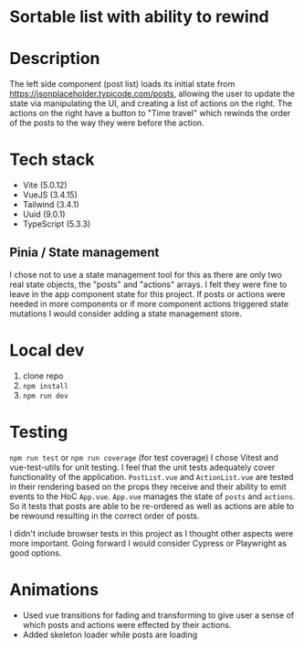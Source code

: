 # Sortable list with ability to rewind

# Description

The left side component (post list) loads its initial state from https://jsonplaceholder.typicode.com/posts, allowing the user to update the state via manipulating the UI, and creating a list of actions on the right. The actions on the right have a button to "Time travel" which rewinds the order of the posts to the way they were before the action.

# Tech stack

- Vite (5.0.12)
- VueJS (3.4.15)
- Tailwind (3.4.1)
- Uuid (9.0.1)
- TypeScript (5.3.3)

## Pinia / State management

I chose not to use a state management tool for this as there are only two real state objects, the "posts" and "actions" arrays. I felt they were fine to leave in the app component state for this project. If posts or actions were needed in more components or if more component actions triggered state mutations I would consider adding a state management store.

# Local dev

1. clone repo
2. `npm install`
3. `npm run dev`

# Testing

`npm run test` or `npm run coverage` (for test coverage)
I chose Vitest and vue-test-utils for unit testing. I feel that the unit tests adequately cover functionality of the application. `PostList.vue` and `ActionList.vue` are tested in their rendering based on the props they receive and their ability to emit events to the HoC `App.vue`. `App.vue` manages the state of `posts` and `actions`. So it tests that posts are able to be re-ordered as well as actions are able to be rewound resulting in the correct order of posts.

I didn't include browser tests in this project as I thought other aspects were more important. Going forward I would consider Cypress or Playwright as good options.

# Animations

- Used vue transitions for fading and transforming to give user a sense of which posts and actions were effected by their actions.
- Added skeleton loader while posts are loading
